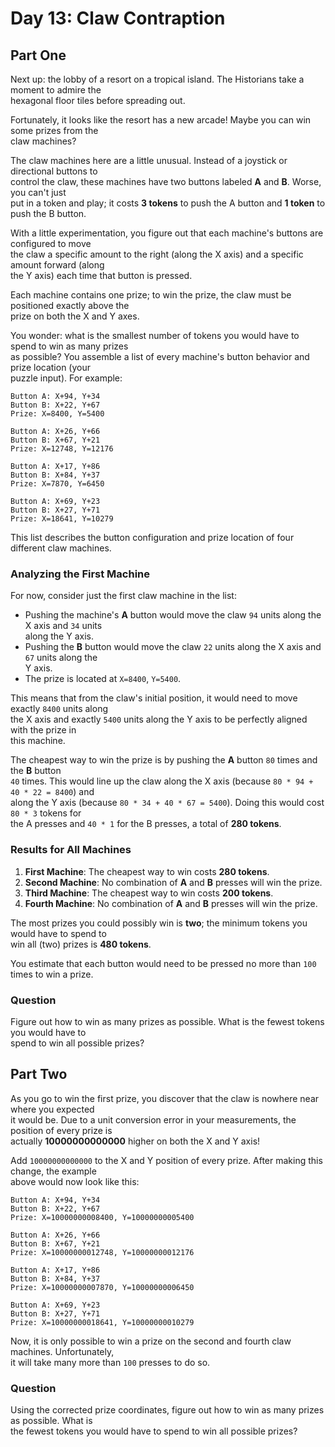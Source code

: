 # Day 13: Claw Contraption  
## Part One  

Next up: the lobby of a resort on a tropical island. The Historians take a moment to admire the  
hexagonal floor tiles before spreading out.  

Fortunately, it looks like the resort has a new arcade! Maybe you can win some prizes from the  
claw machines?  

The claw machines here are a little unusual. Instead of a joystick or directional buttons to  
control the claw, these machines have two buttons labeled **A** and **B**. Worse, you can't just  
put in a token and play; it costs **3 tokens** to push the A button and **1 token** to push the B button.  

With a little experimentation, you figure out that each machine's buttons are configured to move  
the claw a specific amount to the right (along the X axis) and a specific amount forward (along  
the Y axis) each time that button is pressed.  

Each machine contains one prize; to win the prize, the claw must be positioned exactly above the  
prize on both the X and Y axes.  

You wonder: what is the smallest number of tokens you would have to spend to win as many prizes  
as possible? You assemble a list of every machine's button behavior and prize location (your  
puzzle input). For example:  

```  
Button A: X+94, Y+34  
Button B: X+22, Y+67  
Prize: X=8400, Y=5400  

Button A: X+26, Y+66  
Button B: X+67, Y+21  
Prize: X=12748, Y=12176  

Button A: X+17, Y+86  
Button B: X+84, Y+37  
Prize: X=7870, Y=6450  

Button A: X+69, Y+23  
Button B: X+27, Y+71  
Prize: X=18641, Y=10279  
```  

This list describes the button configuration and prize location of four different claw machines.  

### Analyzing the First Machine  

For now, consider just the first claw machine in the list:  

- Pushing the machine's **A** button would move the claw `94` units along the X axis and `34` units  
  along the Y axis.  
- Pushing the **B** button would move the claw `22` units along the X axis and `67` units along the  
  Y axis.  
- The prize is located at `X=8400`, `Y=5400`.  

This means that from the claw's initial position, it would need to move exactly `8400` units along  
the X axis and exactly `5400` units along the Y axis to be perfectly aligned with the prize in  
this machine.  

The cheapest way to win the prize is by pushing the **A** button `80` times and the **B** button  
`40` times. This would line up the claw along the X axis (because `80 * 94 + 40 * 22 = 8400`) and  
along the Y axis (because `80 * 34 + 40 * 67 = 5400`). Doing this would cost `80 * 3` tokens for  
the A presses and `40 * 1` for the B presses, a total of **280 tokens**.  

### Results for All Machines  

1. **First Machine**: The cheapest way to win costs **280 tokens**.  
2. **Second Machine**: No combination of **A** and **B** presses will win the prize.  
3. **Third Machine**: The cheapest way to win costs **200 tokens**.  
4. **Fourth Machine**: No combination of **A** and **B** presses will win the prize.  

The most prizes you could possibly win is **two**; the minimum tokens you would have to spend to  
win all (two) prizes is **480 tokens**.  

You estimate that each button would need to be pressed no more than `100` times to win a prize.  

### Question  

Figure out how to win as many prizes as possible. What is the fewest tokens you would have to  
spend to win all possible prizes?  

## Part Two  

As you go to win the first prize, you discover that the claw is nowhere near where you expected  
it would be. Due to a unit conversion error in your measurements, the position of every prize is  
actually **10000000000000** higher on both the X and Y axis!  

Add `10000000000000` to the X and Y position of every prize. After making this change, the example  
above would now look like this:  

```  
Button A: X+94, Y+34  
Button B: X+22, Y+67  
Prize: X=10000000008400, Y=10000000005400  

Button A: X+26, Y+66  
Button B: X+67, Y+21  
Prize: X=10000000012748, Y=10000000012176  

Button A: X+17, Y+86  
Button B: X+84, Y+37  
Prize: X=10000000007870, Y=10000000006450  

Button A: X+69, Y+23  
Button B: X+27, Y+71  
Prize: X=10000000018641, Y=10000000010279  
```  

Now, it is only possible to win a prize on the second and fourth claw machines. Unfortunately,  
it will take many more than `100` presses to do so.  

### Question  

Using the corrected prize coordinates, figure out how to win as many prizes as possible. What is  
the fewest tokens you would have to spend to win all possible prizes?  
